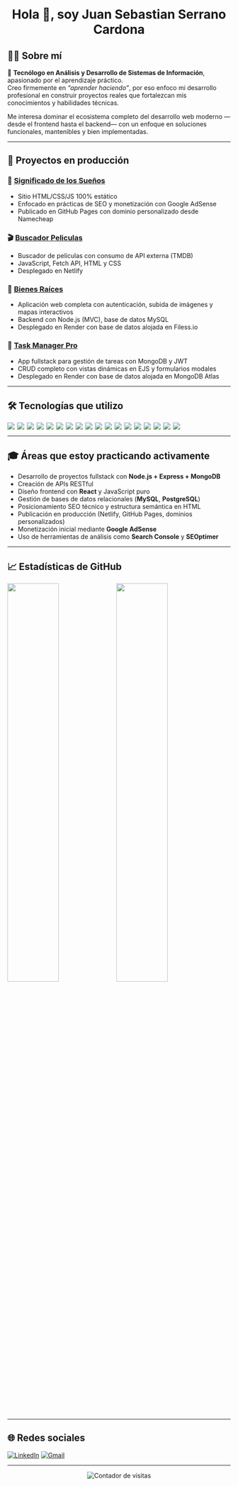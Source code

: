 <h1 align="center">Hola 👋, soy Juan Sebastian Serrano Cardona</h1>

## 👨‍💻 Sobre mí

🎯 **Tecnólogo en Análisis y Desarrollo de Sistemas de Información**, apasionado por el aprendizaje práctico.  
Creo firmemente en *“aprender haciendo”*, por eso enfoco mi desarrollo profesional en construir proyectos reales que fortalezcan mis conocimientos y habilidades técnicas.

Me interesa dominar el ecosistema completo del desarrollo web moderno —desde el frontend hasta el backend— con un enfoque en soluciones funcionales, mantenibles y bien implementadas.


---

## 🚀 Proyectos en producción

### 🌙 [Significado de los Sueños](https://tusuenosignifica.com)
- Sitio HTML/CSS/JS 100% estático
- Enfocado en prácticas de SEO y monetización con Google AdSense
- Publicado en GitHub Pages con dominio personalizado desde Namecheap

### 🎬 [Buscador Peliculas](https://buscadorpeliculas-sebas.netlify.app)
- Buscador de películas con consumo de API externa (TMDB)
- JavaScript, Fetch API, HTML y CSS
- Desplegado en Netlify
  
### 🏡 [Bienes Raíces](https://bienesraices-mvc-n475.onrender.com)
- Aplicación web completa con autenticación, subida de imágenes y mapas interactivos
- Backend con Node.js (MVC), base de datos MySQL
- Desplegado en Render con base de datos alojada en Filess.io

### 📝 [Task Manager Pro](https://task-manager-pro-ejs.onrender.com/)
- App fullstack para gestión de tareas con MongoDB y JWT
- CRUD completo con vistas dinámicas en EJS y formularios modales
- Desplegado en Render con base de datos alojada en MongoDB Atlas

---

## 🛠️ Tecnologías que utilizo

<div align="left" style="display: flex; flex-wrap: wrap; gap: 6px;">

  <img src="https://img.shields.io/badge/HTML5-E34F26?style=for-the-badge&logo=html5&logoColor=white"/>
  <img src="https://img.shields.io/badge/CSS3-1572B6?style=for-the-badge&logo=css3&logoColor=white"/>
  <img src="https://img.shields.io/badge/JavaScript-F7DF1E?style=for-the-badge&logo=javascript&logoColor=black"/>
  <img src="https://img.shields.io/badge/EJS-20232A?style=for-the-badge&logo=javascript&logoColor=white"/>
  <img src="https://img.shields.io/badge/PUG-A86454?style=for-the-badge&logo=pug&logoColor=white"/>

  <img src="https://img.shields.io/badge/Node.js-339933?style=for-the-badge&logo=node.js&logoColor=white"/>
  <img src="https://img.shields.io/badge/Express-000000?style=for-the-badge&logo=express&logoColor=white"/>
  <img src="https://img.shields.io/badge/React-20232A?style=for-the-badge&logo=react&logoColor=61DAFB"/>
  <img src="https://img.shields.io/badge/MongoDB-47A248?style=for-the-badge&logo=mongodb&logoColor=white"/>
  <img src="https://img.shields.io/badge/MySQL-00758F?style=for-the-badge&logo=mysql&logoColor=white"/>
  <img src="https://img.shields.io/badge/Sequelize-3C76AF?style=for-the-badge&logo=sequelize&logoColor=white"/>

  <img src="https://img.shields.io/badge/TailwindCSS-06B6D4?style=for-the-badge&logo=tailwindcss&logoColor=white"/>
  <img src="https://img.shields.io/badge/VSCode-007ACC?style=for-the-badge&logo=visualstudiocode&logoColor=white"/>
  <img src="https://img.shields.io/badge/Git-F05032?style=for-the-badge&logo=git&logoColor=white"/>
  <img src="https://img.shields.io/badge/GitHub-181717?style=for-the-badge&logo=github&logoColor=white"/>

  <img src="https://img.shields.io/badge/Render-46E3B7?style=for-the-badge&logo=render&logoColor=000000"/>
  <img src="https://img.shields.io/badge/Filess.io-000000?style=for-the-badge&logoColor=white"/>
  <img src="https://img.shields.io/badge/REST--API-6E57E0?style=for-the-badge&logo=api&logoColor=white"/>

</div>


---

## 🎓 Áreas que estoy practicando activamente

- Desarrollo de proyectos fullstack con **Node.js + Express + MongoDB**
- Creación de APIs RESTful
- Diseño frontend con **React** y JavaScript puro
- Gestión de bases de datos relacionales (**MySQL**, **PostgreSQL**)
- Posicionamiento SEO técnico y estructura semántica en HTML
- Publicación en producción (Netlify, GitHub Pages, dominios personalizados)
- Monetización inicial mediante **Google AdSense**
- Uso de herramientas de análisis como **Search Console** y **SEOptimer**

---

## 📈 Estadísticas de GitHub

<p align="left">
  <img src="https://github-readme-stats.vercel.app/api?username=juseser&show_icons=true&theme=tokyonight" width="48%" />
  <img src="https://github-readme-stats.vercel.app/api/top-langs/?username=juseser&layout=compact&theme=tokyonight" width="48%" />
</p>

---

## 🌐 Redes sociales

[![LinkedIn](https://img.shields.io/badge/LinkedIn-0077B5?style=for-the-badge&logo=linkedin&logoColor=white)](https://www.linkedin.com/in/juan-sebastian-serrano-cardona-3517b9362/)
[![Gmail](https://img.shields.io/badge/Email-D14836?style=for-the-badge&logo=gmail&logoColor=white)](mailto:juseser@gmail.com)

---

<p align="center">
  <img src="https://komarev.com/ghpvc/?username=juseser&style=flat-square&color=blue" alt="Contador de visitas" />
</p>
